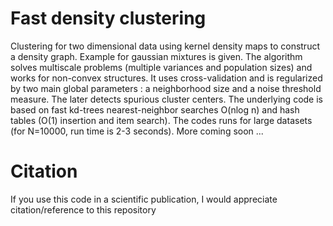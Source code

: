 # Fast density clustering
Clustering for two dimensional data using kernel density maps to construct a density graph. Example for gaussian mixtures is given.
The algorithm solves multiscale problems (multiple variances and population sizes) and works for non-convex structures. It uses cross-validation and is regularized by two main global parameters : a neighborhood
size and a noise threshold measure. The later detects spurious cluster centers. The underlying code is based on fast kd-trees nearest-neighbor searches
O(nlog n) and hash tables (O(1) insertion and item search). The codes runs for large datasets (for N=10000, run time is 2-3 seconds). More coming soon ...

# Citation

If you use this code in a scientific publication, I would appreciate citation/reference to this repository
